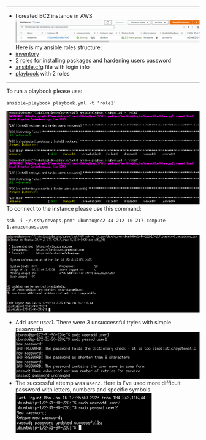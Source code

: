 ----------------------------------------------
 - I created EC2 instance in AWS
![image](img/1.png)
Here is my ansible roles structure: </br>
-  [inventory](hosts)
-  [2 roles](roles/install_packages/tasks/main.yml) for installing packages and hardening users password
-  [ansible.cfg](ansible.cfg) file with login info
-  [playbook](playbook.yml) with 2 roles
----------------------------------------------

To run a playbook please use:
```
ansible-playbook playbook.yml -t 'role1'
```
![image](img/2.png)
<br>
To connect to the instance please use this command:
```
ssh -i ~/.ssh/devops.pem" ubuntu@ec2-44-212-10-217.compute-1.amazonaws.com
```
![image](img/5.png)
<br>
- Add user <i>user1</i>. There were 3 unsuccessful tryies with simple passwords
![image](img/3.png)
- The successful attemp was `user2`. Here is I've used more difficult password with letters, numbers and specific symbols
![image](img/4.png)
